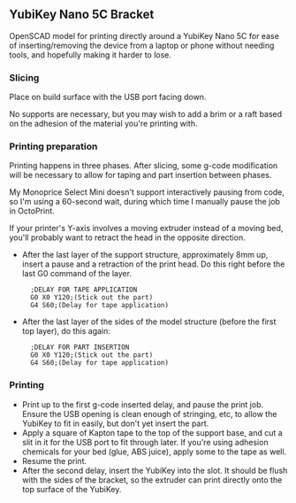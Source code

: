 ## YubiKey Nano 5C Bracket

OpenSCAD model for printing directly around a YubiKey Nano 5C for ease of inserting/removing the device from a laptop or phone without needing tools, and hopefully making it harder to lose.

### Slicing

Place on build surface with the USB port facing down.

No supports are necessary, but you may wish to add a brim or a raft based on the adhesion of the material you're printing with.

### Printing preparation

Printing happens in three phases. After slicing, some g-code modification will be necessary to allow for taping and part insertion between phases.

My Monoprice Select Mini doesn't support interactively pausing from code, so I'm using a 60-second wait, during which time I manually pause the job in OctoPrint.

If your printer's Y-axis involves a moving extruder instead of a moving bed, you'll probably want to retract the head in the opposite direction.

* After the last layer of the support structure, approximately 8mm up, insert a pause and a retraction of the print head. Do this right before the last G0 command of the layer.

		;DELAY FOR TAPE APPLICATION
		G0 X0 Y120;(Stick out the part)
		G4 S60;(Delay for tape application)

* After the last layer of the sides of the model structure (before the first top layer), do this again:

		;DELAY FOR PART INSERTION
		G0 X0 Y120;(Stick out the part)
		G4 S60;(Delay for tape application)


### Printing

* Print up to the first g-code inserted delay, and pause the print job. Ensure the USB opening is clean enough of stringing, etc, to allow the YubiKey to fit in easily, but don't yet insert the part.
* Apply a square of Kapton tape to the top of the support base, and cut a slit in it for the USB port to fit through later. If you're using adhesion chemicals for your bed (glue, ABS juice), apply some to the tape as well.
* Resume the print.
* After the second delay, insert the YubiKey into the slot. It should be flush with the sides of the bracket, so the extruder can print directly onto the top surface of the YubiKey.